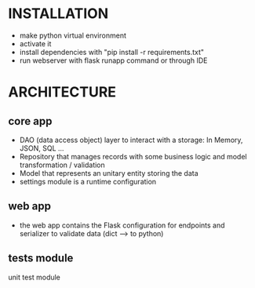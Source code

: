 # INSTALLATION
- make python virtual environment
- activate it
- install dependencies with "pip install -r requirements.txt"
- run webserver with flask runapp command or through IDE

# ARCHITECTURE
## core app
- DAO (data access object) layer to interact with a storage: In Memory, JSON, SQL ...
- Repository that manages records with some business logic and model transformation / validation
- Model that represents an unitary entity storing the data
- settings module is a runtime configuration
## web app
- the web app contains the Flask configuration for endpoints and serializer to validate data (dict --> to python)

## tests module
unit test module